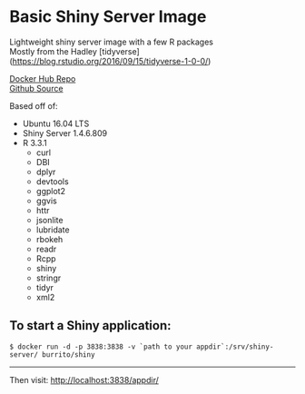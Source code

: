 Basic Shiny Server Image
======
Lightweight shiny server image with a few R packages  
Mostly from the Hadley [tidyverse] (https://blog.rstudio.org/2016/09/15/tidyverse-1-0-0/)  

[Docker Hub Repo](https://hub.docker.com/r/burrito/shiny/)  
[Github Source](https://github.com/ajay-d/docker-shiny)

Based off of:
* Ubuntu 16.04 LTS
* Shiny Server 1.4.6.809
* R 3.3.1
   * curl
   * DBI
   * dplyr 
   * devtools
   * ggplot2
   * ggvis
   * httr
   * jsonlite
   * lubridate
   * rbokeh
   * readr
   * Rcpp
   * shiny 
   * stringr
   * tidyr
   * xml2


To start a Shiny application:
-----
```
$ docker run -d -p 3838:3838 -v `path to your appdir`:/srv/shiny-server/ burrito/shiny
```
---

Then visit: <http://localhost:3838/appdir/>
